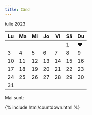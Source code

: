 ```yaml
---
title: Când
---
```


iulie 2023

| Lu | Ma | Mi | Jo | Vi | Sâ | Du |
| --- | --- | --- | --- | --- | --- |--- |
|  |  |  |  |  | 1 | <span class="heartbeat">❤️</span> |
| 3 | 4 | 5 | 6 | 7 | 8 | 9 |
| 10 | 11 | 12 | 13 | 14 | 15 | 16 |
| 17 | 18 | 19 | 20 | 21 | 22 | 23 |
| 24 | 25 | 26 | 27 | 28 | 29 | 30 |
| 31 |  |  |  |  |  |  |

Mai sunt:

{% include html/countdown.html %}

